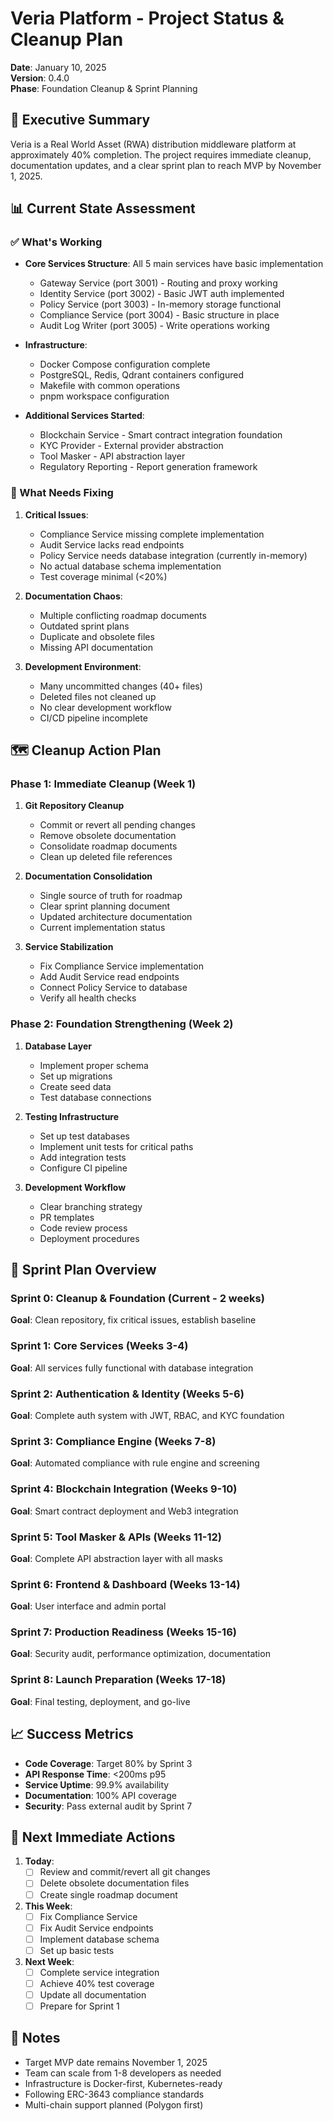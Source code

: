 # Veria Platform - Project Status & Cleanup Plan

**Date**: January 10, 2025  
**Version**: 0.4.0  
**Phase**: Foundation Cleanup & Sprint Planning

## 🎯 Executive Summary

Veria is a Real World Asset (RWA) distribution middleware platform at approximately 40% completion. The project requires immediate cleanup, documentation updates, and a clear sprint plan to reach MVP by November 1, 2025.

## 📊 Current State Assessment

### ✅ What's Working
- **Core Services Structure**: All 5 main services have basic implementation
  - Gateway Service (port 3001) - Routing and proxy working
  - Identity Service (port 3002) - Basic JWT auth implemented
  - Policy Service (port 3003) - In-memory storage functional
  - Compliance Service (port 3004) - Basic structure in place
  - Audit Log Writer (port 3005) - Write operations working

- **Infrastructure**:
  - Docker Compose configuration complete
  - PostgreSQL, Redis, Qdrant containers configured
  - Makefile with common operations
  - pnpm workspace configuration

- **Additional Services Started**:
  - Blockchain Service - Smart contract integration foundation
  - KYC Provider - External provider abstraction
  - Tool Masker - API abstraction layer
  - Regulatory Reporting - Report generation framework

### 🔧 What Needs Fixing

1. **Critical Issues**:
   - Compliance Service missing complete implementation
   - Audit Service lacks read endpoints
   - Policy Service needs database integration (currently in-memory)
   - No actual database schema implementation
   - Test coverage minimal (<20%)

2. **Documentation Chaos**:
   - Multiple conflicting roadmap documents
   - Outdated sprint plans
   - Duplicate and obsolete files
   - Missing API documentation

3. **Development Environment**:
   - Many uncommitted changes (40+ files)
   - Deleted files not cleaned up
   - No clear development workflow
   - CI/CD pipeline incomplete

## 🗺️ Cleanup Action Plan

### Phase 1: Immediate Cleanup (Week 1)
1. **Git Repository Cleanup**
   - Commit or revert all pending changes
   - Remove obsolete documentation
   - Consolidate roadmap documents
   - Clean up deleted file references

2. **Documentation Consolidation**
   - Single source of truth for roadmap
   - Clear sprint planning document
   - Updated architecture documentation
   - Current implementation status

3. **Service Stabilization**
   - Fix Compliance Service implementation
   - Add Audit Service read endpoints
   - Connect Policy Service to database
   - Verify all health checks

### Phase 2: Foundation Strengthening (Week 2)
1. **Database Layer**
   - Implement proper schema
   - Set up migrations
   - Create seed data
   - Test database connections

2. **Testing Infrastructure**
   - Set up test databases
   - Implement unit tests for critical paths
   - Add integration tests
   - Configure CI pipeline

3. **Development Workflow**
   - Clear branching strategy
   - PR templates
   - Code review process
   - Deployment procedures

## 📅 Sprint Plan Overview

### Sprint 0: Cleanup & Foundation (Current - 2 weeks)
**Goal**: Clean repository, fix critical issues, establish baseline

### Sprint 1: Core Services (Weeks 3-4)
**Goal**: All services fully functional with database integration

### Sprint 2: Authentication & Identity (Weeks 5-6)
**Goal**: Complete auth system with JWT, RBAC, and KYC foundation

### Sprint 3: Compliance Engine (Weeks 7-8)
**Goal**: Automated compliance with rule engine and screening

### Sprint 4: Blockchain Integration (Weeks 9-10)
**Goal**: Smart contract deployment and Web3 integration

### Sprint 5: Tool Masker & APIs (Weeks 11-12)
**Goal**: Complete API abstraction layer with all masks

### Sprint 6: Frontend & Dashboard (Weeks 13-14)
**Goal**: User interface and admin portal

### Sprint 7: Production Readiness (Weeks 15-16)
**Goal**: Security audit, performance optimization, documentation

### Sprint 8: Launch Preparation (Weeks 17-18)
**Goal**: Final testing, deployment, and go-live

## 📈 Success Metrics

- **Code Coverage**: Target 80% by Sprint 3
- **API Response Time**: <200ms p95
- **Service Uptime**: 99.9% availability
- **Documentation**: 100% API coverage
- **Security**: Pass external audit by Sprint 7

## 🚦 Next Immediate Actions

1. **Today**:
   - [ ] Review and commit/revert all git changes
   - [ ] Delete obsolete documentation files
   - [ ] Create single roadmap document

2. **This Week**:
   - [ ] Fix Compliance Service
   - [ ] Fix Audit Service endpoints
   - [ ] Implement database schema
   - [ ] Set up basic tests

3. **Next Week**:
   - [ ] Complete service integration
   - [ ] Achieve 40% test coverage
   - [ ] Update all documentation
   - [ ] Prepare for Sprint 1

## 📝 Notes

- Target MVP date remains November 1, 2025
- Team can scale from 1-8 developers as needed
- Infrastructure is Docker-first, Kubernetes-ready
- Following ERC-3643 compliance standards
- Multi-chain support planned (Polygon first)